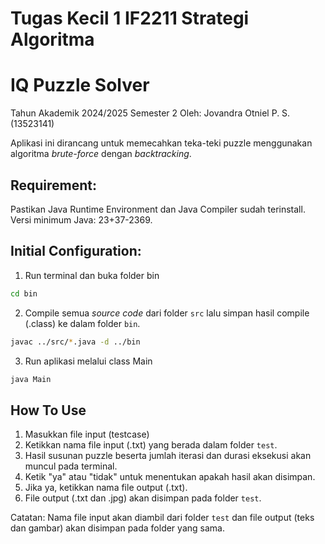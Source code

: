 # Tugas Kecil 1 IF2211 Strategi Algoritma
# IQ Puzzle Solver
Tahun Akademik 2024/2025 Semester 2
Oleh:
Jovandra Otniel P. S. (13523141)

Aplikasi ini dirancang untuk memecahkan teka-teki puzzle menggunakan algoritma _brute-force_ dengan _backtracking_.

## Requirement:
Pastikan Java Runtime Environment dan Java Compiler sudah terinstall. Versi minimum Java: 23+37-2369.

## Initial Configuration:
1. Run terminal dan buka folder bin
```bash
cd bin
```

2. Compile semua _source code_ dari folder ```src``` lalu simpan hasil compile (.class) ke dalam folder ```bin```.
```bash
javac ../src/*.java -d ../bin
```

3. Run aplikasi melalui class Main
```bash
java Main
```

## How To Use
1. Masukkan file input (testcase)
2. Ketikkan nama file input (.txt) yang berada dalam folder ```test```.
3. Hasil susunan puzzle beserta jumlah iterasi dan durasi eksekusi akan muncul pada terminal.
4. Ketik "ya" atau "tidak" untuk menentukan apakah hasil akan disimpan.
5. Jika ya, ketikkan nama file output (.txt).
6. File output (.txt dan .jpg) akan disimpan pada folder ```test```.


Catatan: Nama file input akan diambil dari folder ```test``` dan file output (teks dan gambar) akan disimpan pada folder yang sama.
